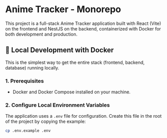 # Anime Tracker - Monorepo

This project is a full-stack Anime Tracker application built with React (Vite) on the frontend and NestJS on the backend, containerized with Docker for both development and production.

## 🚀 Local Development with Docker

This is the simplest way to get the entire stack (frontend, backend, database) running locally.

### 1. Prerequisites
- Docker and Docker Compose installed on your machine.

### 2. Configure Local Environment Variables
The application uses a `.env` file for configuration. Create this file in the root of the project by copying the example:

```bash
cp .env.example .env
